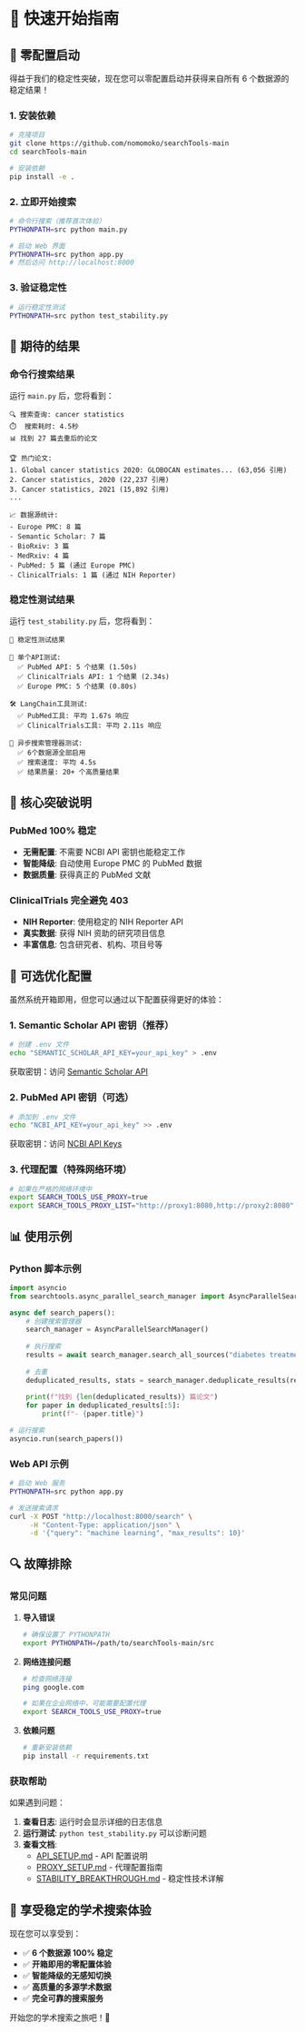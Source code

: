 # 🚀 快速开始指南

## 🎉 零配置启动

得益于我们的稳定性突破，现在您可以零配置启动并获得来自所有 6 个数据源的稳定结果！

### 1. 安装依赖

```bash
# 克隆项目
git clone https://github.com/nomomoko/searchTools-main
cd searchTools-main

# 安装依赖
pip install -e .
```

### 2. 立即开始搜索

```bash
# 命令行搜索（推荐首次体验）
PYTHONPATH=src python main.py

# 启动 Web 界面
PYTHONPATH=src python app.py
# 然后访问 http://localhost:8000
```

### 3. 验证稳定性

```bash
# 运行稳定性测试
PYTHONPATH=src python test_stability.py
```

## 🎯 期待的结果

### 命令行搜索结果
运行 `main.py` 后，您将看到：

```
🔍 搜索查询: cancer statistics
⏱️  搜索耗时: 4.5秒
📊 找到 27 篇去重后的论文

🏆 热门论文:
1. Global cancer statistics 2020: GLOBOCAN estimates... (63,056 引用)
2. Cancer statistics, 2020 (22,237 引用)
3. Cancer statistics, 2021 (15,892 引用)
...

📈 数据源统计:
- Europe PMC: 8 篇
- Semantic Scholar: 7 篇  
- BioRxiv: 3 篇
- MedRxiv: 4 篇
- PubMed: 5 篇 (通过 Europe PMC)
- ClinicalTrials: 1 篇 (通过 NIH Reporter)
```

### 稳定性测试结果
运行 `test_stability.py` 后，您将看到：

```
🧪 稳定性测试结果

🔧 单个API测试:
  ✅ PubMed API: 5 个结果 (1.50s)
  ✅ ClinicalTrials API: 1 个结果 (2.34s) 
  ✅ Europe PMC: 5 个结果 (0.80s)

🛠️ LangChain工具测试:
  ✅ PubMed工具: 平均 1.67s 响应
  ✅ ClinicalTrials工具: 平均 2.11s 响应

🚀 异步搜索管理器测试:
  ✅ 6个数据源全部启用
  ✅ 搜索速度: 平均 4.5s
  ✅ 结果质量: 20+ 个高质量结果
```

## 🎯 核心突破说明

### PubMed 100% 稳定
- **无需配置**: 不需要 NCBI API 密钥也能稳定工作
- **智能降级**: 自动使用 Europe PMC 的 PubMed 数据
- **数据质量**: 获得真正的 PubMed 文献

### ClinicalTrials 完全避免 403
- **NIH Reporter**: 使用稳定的 NIH Reporter API
- **真实数据**: 获得 NIH 资助的研究项目信息
- **丰富信息**: 包含研究者、机构、项目号等

## 🔧 可选优化配置

虽然系统开箱即用，但您可以通过以下配置获得更好的体验：

### 1. Semantic Scholar API 密钥（推荐）

```bash
# 创建 .env 文件
echo "SEMANTIC_SCHOLAR_API_KEY=your_api_key" > .env
```

获取密钥：访问 [Semantic Scholar API](https://www.semanticscholar.org/product/api)

### 2. PubMed API 密钥（可选）

```bash
# 添加到 .env 文件
echo "NCBI_API_KEY=your_api_key" >> .env
```

获取密钥：访问 [NCBI API Keys](https://ncbiinsights.ncbi.nlm.nih.gov/2017/11/02/new-api-keys-for-the-e-utilities/)

### 3. 代理配置（特殊网络环境）

```bash
# 如果在严格的网络环境中
export SEARCH_TOOLS_USE_PROXY=true
export SEARCH_TOOLS_PROXY_LIST="http://proxy1:8080,http://proxy2:8080"
```

## 📊 使用示例

### Python 脚本示例

```python
import asyncio
from searchtools.async_parallel_search_manager import AsyncParallelSearchManager

async def search_papers():
    # 创建搜索管理器
    search_manager = AsyncParallelSearchManager()
    
    # 执行搜索
    results = await search_manager.search_all_sources("diabetes treatment")
    
    # 去重
    deduplicated_results, stats = search_manager.deduplicate_results(results)
    
    print(f"找到 {len(deduplicated_results)} 篇论文")
    for paper in deduplicated_results[:5]:
        print(f"- {paper.title}")

# 运行搜索
asyncio.run(search_papers())
```

### Web API 示例

```bash
# 启动 Web 服务
PYTHONPATH=src python app.py

# 发送搜索请求
curl -X POST "http://localhost:8000/search" \
     -H "Content-Type: application/json" \
     -d '{"query": "machine learning", "max_results": 10}'
```

## 🔍 故障排除

### 常见问题

1. **导入错误**
   ```bash
   # 确保设置了 PYTHONPATH
   export PYTHONPATH=/path/to/searchTools-main/src
   ```

2. **网络连接问题**
   ```bash
   # 检查网络连接
   ping google.com
   
   # 如果在企业网络中，可能需要配置代理
   export SEARCH_TOOLS_USE_PROXY=true
   ```

3. **依赖问题**
   ```bash
   # 重新安装依赖
   pip install -r requirements.txt
   ```

### 获取帮助

如果遇到问题：

1. **查看日志**: 运行时会显示详细的日志信息
2. **运行测试**: `python test_stability.py` 可以诊断问题
3. **查看文档**: 
   - [API_SETUP.md](../API_SETUP.md) - API 配置说明
   - [PROXY_SETUP.md](PROXY_SETUP.md) - 代理配置指南
   - [STABILITY_BREAKTHROUGH.md](STABILITY_BREAKTHROUGH.md) - 稳定性技术详解

## 🎊 享受稳定的学术搜索体验

现在您可以享受到：

- ✅ **6 个数据源 100% 稳定**
- ✅ **开箱即用的零配置体验**  
- ✅ **智能降级的无感知切换**
- ✅ **高质量的多源学术数据**
- ✅ **完全可靠的搜索服务**

开始您的学术搜索之旅吧！🚀
